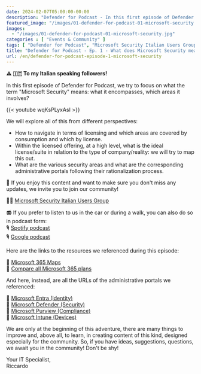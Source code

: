 ```yaml
---
date: 2024-02-07T05:00:00-00:00
description: "Defender for Podcast - In this first episode of Defender for Podcast, we try to focus on what the term Microsoft Security means: what it encompasses, which areas it involves?"
featured_image: "/images/01-defender-for-podcast-01-microsoft-security.jpg"
images:
  - "/images/01-defender-for-podcast-01-microsoft-security.jpg"
categories : [ "Events & Community" ]
tags: [ "Defender for Podcast", "Microsoft Security Italian Users Group", "Video", "Podcast"]
title: "Defender for Podcast - Ep. 1 - What does Microsoft Security mean?"
url: /en/defender-for-podcast-episode-1-microsoft-security
---
```

**⚠️ 🇮🇹 To my Italian speaking followers!**

In this first episode of Defender for Podcast, we try to focus on what the term "Microsoft Security" means: what it encompasses, which areas it involves?

{{< youtube wqKsPLyxAsI >}}

We will explore all of this from different perspectives:
- How to navigate in terms of licensing and which areas are covered by consumption and which by license.
- Within the licensed offering, at a high level, what is the ideal license/suite in relation to the type of company/reality: we will try to map this out.
- What are the various security areas and what are the corresponding administrative portals following their rationalization process.

🚨 If you enjoy this content and want to make sure you don't miss any updates, we invite you to join our community!

🥷🏻 [Microsoft Security Italian Users Group](https://www.linkedin.com/groups/9051256/)

📻 If you prefer to listen to us in the car or during a walk, you can also do so in podcast form:  
🎙️ [Spotify podcast](https://open.spotify.com/show/6DYut6ML56sjtLJB6YGI7i)  
🎙️ [Google podcast](https://podcasts.google.com/feed/aHR0cHM6Ly9hbmNob3IuZm0vcy83ZjFhMjQ3NC9wb2RjYXN0L3Jzcw?sa=X&ved=2ahUKEwjRsPbfnOP1AhW2yLsIHRYcDwkQ9sEGegQIARAC)

Here are the links to the resources we referenced during this episode:

📌 [Microsoft 365 Maps](https://m365maps.com)  
📌 [Compare all Microsoft 365 plans](https://www.microsoft.com/en-us/microsoft-365/business/compare-all-microsoft-365-business-products)

And here, instead, are all the URLs of the administrative portals we referenced:

📌 [Microsoft Entra (Identity)](https://entra.microsoft.com)  
📌 [Microsoft Defender (Security)](https://security.microsoft.com)  
📌 [Microsoft Purview (Compliance)](https://compliance.microsoft.com)  
📌 [Microsoft Intune (Devices)](https://intune.microsoft.com)

We are only at the beginning of this adventure, there are many things to improve and, above all, to learn, in creating content of this kind, designed especially for the community.
So, if you have ideas, suggestions, questions, we await you in the community! Don't be shy!

Your IT Specialist,  
Riccardo
